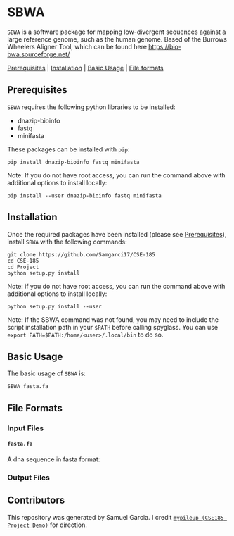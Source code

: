# SBWA
`SBWA` is a software package for mapping low-divergent sequences against a large reference genome, such as the human genome. Based of the Burrows Wheelers Aligner Tool, which can be found here https://bio-bwa.sourceforge.net/

[Prerequisites](#prerequisites) | [Installation](#install) | [Basic Usage](#usage) |  [File formats](#formats)

<a name="prerequisites"></a>
## Prerequisites
`SBWA` requires the following python libraries to be installed:
- dnazip-bioinfo
- fastq
- minifasta

These packages can be installed with `pip`:
```
pip install dnazip-bioinfo fastq minifasta
```
Note: If you do not have root access, you can run the command above with additional options to install locally:
```
pip install --user dnazip-bioinfo fastq minifasta
```

<a name="install"></a>
## Installation
Once the required packages have been installed (please see [Prerequisites](#prerequisites)), install `SBWA` with the following commands:
```
git clone https://github.com/Samgarci17/CSE-185
cd CSE-185
cd Project
python setup.py install
```
Note: if you do not have root access, you can run the command above with additional options to install locally:
```
python setup.py install --user
```

Note: If the SBWA command was not found, you may need to include the script installation path in your `$PATH` before calling spyglass. You can use `export PATH=$PATH:/home/<user>/.local/bin` to do so. 

<a name="usage"></a>
## Basic Usage 
The basic usage of `SBWA` is:
```
SBWA fasta.fa 
```

<a name="formats"></a>
## File Formats
### Input Files
#### `fasta.fa` 
A dna sequence in fasta format:

### Output Files

<a name="contributors"></a>
## Contributors 
This repository was generated by Samuel Garcia. I credit [`mypileup (CSE185 Project Demo)`](https://github.com/gymreklab/cse185-demo-project) for direction.

